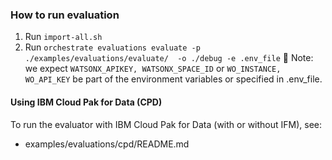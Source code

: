 ### How to run evaluation

1. Run `import-all.sh` 
2. Run `orchestrate evaluations evaluate -p ./examples/evaluations/evaluate/  -o ./debug -e .env_file`
🚨 Note: we expect `WATSONX_APIKEY, WATSONX_SPACE_ID` or `WO_INSTANCE, WO_API_KEY` be part of the environment variables or specified in .env_file. 

#### Using IBM Cloud Pak for Data (CPD)
To run the evaluator with IBM Cloud Pak for Data (with or without IFM), see:
- examples/evaluations/cpd/README.md